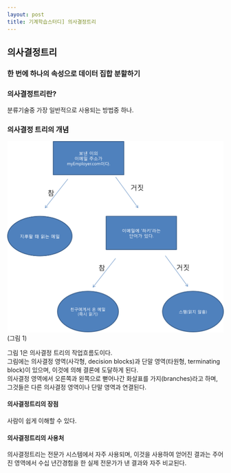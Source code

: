 ```yaml
---
layout: post
title: 기계학습스터디] 의사결정트리
---
```

## 의사결정트리

### 한 번에 하나의 속성으로 데이터 집합 분할하기

### 의사결정트리란?
분류기술중 가장 일반적으로 사용되는 방법중 하나.

### 의사결정 트리의 개념
<img src="https://github.com/KimMinJoo/KimMinJoo.github.io/blob/master/images/figure_decisiontree1.png?raw=true"/>
(그림 1)

그림 1은 의사결정 트리의 작업흐름도이다.<br>
그림에는 의사결정 영역(사각형, decision blocks)과 단말 영역(타원형, terminating block)이 있으며, 이것에 의해 결론에 도달하게 된다.<br>
의사결정 영역에서 오른쪽과 왼쪽으로 뻗어나간 화살표를 가지(branches)라고 하며, 그것들은 다른 의사결정 영역이나 단말 영역과 연결된다.<br>

#### 의사결정트리의 장점
사람이 쉽게 이해할 수 있다.

#### 의사결정트리의 사용처
의사결정트리는 전문가 시스템에서 자주 사용되며, 이것을 사용하여 얻어진 결과는 주어진 영역에서 수십 년간경험을 한 실제 전문가가 낸 결과와 자주 비교된다.

